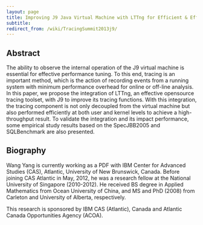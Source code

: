 ```yaml
---
layout: page
title: Improving J9 Java Virtual Machine with LTTng for Efficient & Effective Tracing
subtitle: 
redirect_from: /wiki/TracingSummit2013j9/
---
```


## Abstract
The ability to observe the internal operation of the J9 virtual machine is essential for effective performance tuning. To this end, tracing is an important method, which is the action of recording events from a running system with minimum performance overhead for online or off-line analysis. In this paper, we propose the integration of LTTng, an effective opensource tracing toolset, with J9 to improve its tracing functions. With this integration, the tracing component is not only decoupled from the virtual machine but also performed efficiently at both user and kernel levels to achieve a high-throughput result. To validate the integration and its impact performance, some empirical study results based on the SpecJBB2005 and SQLBenchmark are also presented.

## Biography
Wang Yang is currently working as a PDF with IBM Center for Advanced Studies (CAS), Atlantic, University of New Brunswick, Canada. Before joining CAS Atlantic in May, 2012, he was a research fellow at the National University of Singapore (2010-2012). He received BS degree in Applied Mathematics from Ocean University of China, and MS and PhD (2008) from Carleton and University of Alberta, respectively.

This research is sponsored by IBM CAS (Atlantic), Canada and Atlantic Canada Opportunities Agency (ACOA).

